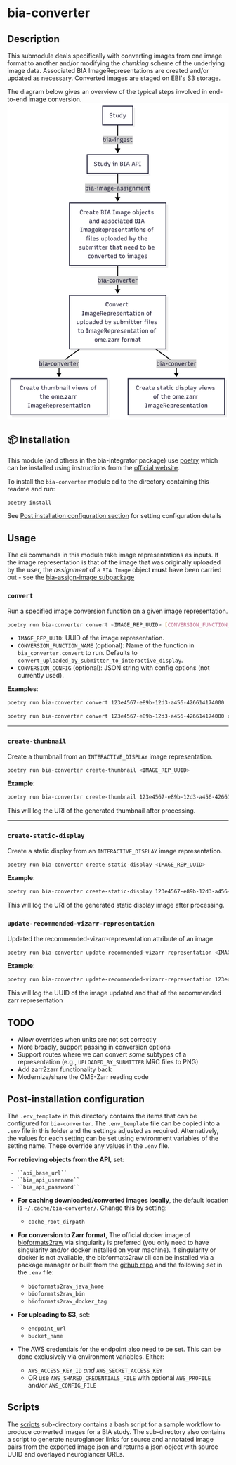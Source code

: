 bia-converter
=============

## Description
This submodule deals specifically with converting images from one image format to another and/or modifying the *chunking* scheme of the underlying image data. Associated BIA ImageRepresentations are created and/or updated as necessary. Converted images are staged on EBI's S3 storage.

The diagram below gives an overview of the typical steps involved in end-to-end image conversion.
![mermaid schematic of image conversion workflow](./image_conversion_workflow.png)


## 📦 Installation
This module (and others in the bia-integrator package) use [poetry](https://python-poetry.org/) which can be installed using instructions from the [official website](https://python-poetry.org/docs/#installation).

To install the `bia-converter` module cd to the directory containing this readme and run:

```bash
poetry install
```
See [Post installation configuration section](#post-installation-configuration) for setting configuration details

## Usage
The cli commands in this module take image representations as inputs. If the image representation is that of the image that was originally uploaded by the user, the *assignment* of a `BIA Image` object **must** have been carried out - see the [bia-assign-image subpackage](../bia-assign-image/README.md)

### `convert`

Run a specified image conversion function on a given image representation.

```bash
poetry run bia-converter convert <IMAGE_REP_UUID> [CONVERSION_FUNCTION_NAME] [CONVERSION_CONFIG]
```

- `IMAGE_REP_UUID`: UUID of the image representation.
- `CONVERSION_FUNCTION_NAME` (optional): Name of the function in `bia_converter.convert` to run. Defaults to `convert_uploaded_by_submitter_to_interactive_display`.
- `CONVERSION_CONFIG` (optional): JSON string with config options (not currently used).

**Examples**:

```bash
poetry run bia-converter convert 123e4567-e89b-12d3-a456-426614174000
```

```bash
poetry run bia-converter convert 123e4567-e89b-12d3-a456-426614174000 convert_interactive_display_to_static_display
```

---

### `create-thumbnail`

Create a thumbnail from an `INTERACTIVE_DISPLAY` image representation.

```bash
poetry run bia-converter create-thumbnail <IMAGE_REP_UUID>
```

**Example**:

```bash
poetry run bia-converter create-thumbnail 123e4567-e89b-12d3-a456-426614174000
```

This will log the URI of the generated thumbnail after processing.

  ---

### `create-static-display`

Create a static display from an `INTERACTIVE_DISPLAY` image representation.

```bash
poetry run bia-converter create-static-display <IMAGE_REP_UUID>
```

**Example**:

```bash
poetry run bia-converter create-static-display 123e4567-e89b-12d3-a456-426614174000
```

This will log the URI of the generated static display image after processing.

### `update-recommended-vizarr-representation`

Updated the recommended-vizarr-representation attribute of an image

```bash
poetry run bia-converter update-recommended-vizarr-representation <IMAGE_REP_UUID>
```

**Example**:

```bash
poetry run bia-converter update-recommended-vizarr-representation 123e4567-e89b-12d3-a456-426614174000
```

This will log the UUID of the image updated and that of the recommended zarr representation
## TODO

* Allow overrides when units are not set correctly
* More broadly, support passing in conversion options
* Support routes where we can convert *some* subtypes of a representation (e.g., ``UPLOADED_BY_SUBMITTER`` MRC files to PNG)
* Add zarr2zarr functionality back
* Modernize/share the OME-Zarr reading code


## Post-installation configuration
The `.env_template` in this directory contains the items that can be configured for `bia-converter`. The `.env_template` file can be copied into a `.env` file in this folder and the settings adjusted as required. Alternatively, the values for each setting can be set using environment variables of the setting name. These override any values in the `.env` file.

  **For retrieving objects from the API**, set:

     - ``api_base_url``
     - ``bia_api_username``
     - ``bia_api_password``

  - **For caching downloaded/converted images locally**, the default location is ``~/.cache/bia-converter/``. Change this by setting:

     - ``cache_root_dirpath``

   - **For conversion to Zarr format**, The official docker image of [bioformats2raw](https://hub.docker.com/r/openmicroscopy/bioformats2raw/tags) via singularity is preferred (you only need to have singularity and/or docker installed on your machine). If singularity or docker is not available, the bioformats2raw cli can be installed via a package manager or built from the [github repo](https://github.com/glencoesoftware/bioformats2raw/tree/master) and the following set in the ``.env`` file:

     - ``bioformats2raw_java_home``
     - ``bioformats2raw_bin``
     - ``bioformats2raw_docker_tag``

   - **For uploading to S3**, set:

     - ``endpoint_url``
     - ``bucket_name``

   - The AWS credentials for the endpoint also need to be set. This can be done exclusively via environment variables. Either:

     - ``AWS_ACCESS_KEY_ID`` *and* ``AWS_SECRET_ACCESS_KEY``
     - OR use ``AWS_SHARED_CREDENTIALS_FILE`` with optional ``AWS_PROFILE`` and/or ``AWS_CONFIG_FILE``


## Scripts
The [scripts](./scripts) sub-directory contains a bash script for a sample workflow to produce converted images for a BIA study. The sub-directory also contains a script to generate neuroglancer links for source and annotated image pairs from the exported image.json and returns a json object with source UUID and overlayed neuroglancer URLs. 
